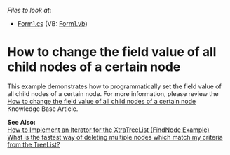 <!-- default file list -->
*Files to look at*:

* [Form1.cs](./CS/Form1.cs) (VB: [Form1.vb](./VB/Form1.vb))
<!-- default file list end -->
# How to change the field value of all child nodes of a certain node


<p>This example demonstrates how to programmatically set the field value of all child nodes of a certain node. For more information, please review the <a href="https://www.devexpress.com/Support/Center/p/A1275">How to change the field value of all child nodes of a certain node</a> Knowledge Base Article.</p><p><strong>See Also:</strong><br />
<a href="https://www.devexpress.com/Support/Center/p/A236">How to Implement an Iterator for the XtraTreeList (FindNode Example)</a><br />
<a href="https://www.devexpress.com/Support/Center/p/A405">What is the fastest way of deleting multiple nodes which match my criteria from the TreeList?</a></p>

<br/>



